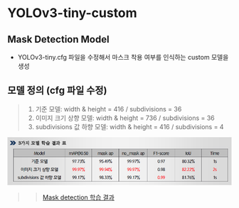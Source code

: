 # YOLOv3-tiny-custom
## Mask Detection Model
- YOLOv3-tiny.cfg 파일을 수정해서 마스크 착용 여부를 인식하는 custom 모델을 생성

## 모델 정의 (cfg 파일 수정)
> 1. 기준 모델: width & height = 416 / subdivisions = 36  
> 2. 이미지 크기 상향 모델: width & height = 736 / subdivisions = 36 
> 3. subdivisions 값 하향 모델: width & height = 416 / subdivisions = 4 

<img src="https://github.com/CAUCV/YOLOv3-tiny-custom/blob/main/result.PNG?raw=true" width="800px">

>> [Mask detection 학습 결과](https://drive.google.com/drive/folders/1WIMAW8P3mh8zlINm_OFZR-xNFQpx-uM6?usp=sharing)  
